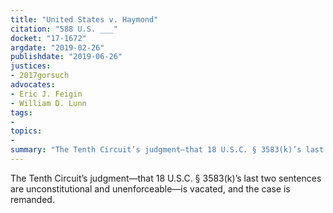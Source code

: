 ```yaml
---
title: "United States v. Haymond"
citation: "588 U.S. ___"
docket: "17-1672"
argdate: "2019-02-26"
publishdate: "2019-06-26"
justices:
- 2017gorsuch
advocates:
- Eric J. Feigin
- William D. Lunn
tags:
- 
topics:
- 
summary: "The Tenth Circuit’s judgment—that 18 U.S.C. § 3583(k)’s last two sentences are unconstitutional and unenforceable—is vacated, and the case is remanded."
---
```

The Tenth Circuit’s judgment—that 18 U.S.C. § 3583(k)’s last two sentences are unconstitutional and unenforceable—is vacated, and the case is remanded.